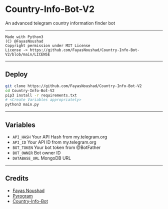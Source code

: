 # Country-Info-Bot-V2

An advanced telegram country information finder bot

---

```
Made with Python3
(C) @FayasNoushad
Copyright permission under MIT License
License -> https://github.com/FayasNoushad/Country-Info-Bot-V2/blob/main/LICENSE
```

---

## Deploy

```sh
git clone https://github.com/FayasNoushad/Country-Info-Bot-V2
cd Country-Info-Bot-V2
pip3 install -r requirements.txt
# <Create Variables appropriately>
python3 main.py
```

---

## Variables

- `API_HASH` Your API Hash from my.telegram.org
- `API_ID` Your API ID from my.telegram.org
- `BOT_TOKEN` Your bot token from @BotFather
- `BOT_OWNER` Bot owner ID
- `DATABASE_URL` MongoDB URL

---

## Credits

- [Fayas Noushad](https://github.com/FayasNoushad)
- [Pyrogram](https://github.com/pyrogram/pyrogram)
- [Country-Info-Bot](https://github.com/FayasNoushad/Country-Info-Bot)
